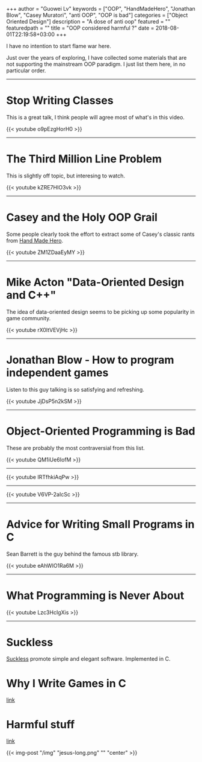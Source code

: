 +++
author = "Guowei Lv"
keywords = ["OOP", "HandMadeHero", "Jonathan Blow", "Casey Muratori", "anti OOP", "OOP is bad"]
categories = ["Object Oriented Design"]
description = "A dose of anti oop"
featured = ""
featuredpath = ""
title = "OOP considered harmful ?"
date = 2018-08-01T22:19:58+03:00
+++

I have no intention to start flame war here.

Just over the years of exploring, I have collected some materials that are not supporting the mainstream OOP paradigm. I just list them here, in no particular order.

<hr />

# Stop Writing Classes

This is a great talk, I think people will agree most of what's in this video.

{{< youtube o9pEzgHorH0 >}}

<hr />

# The Third Million Line Problem

This is slightly off topic, but interesing to watch.

{{< youtube kZRE7HIO3vk >}}

<hr />


# Casey and the Holy OOP Grail

Some people clearly took the effort to extract some of Casey's classic rants from [Hand Made Hero](https://handmadehero.org/).

{{< youtube ZM1ZDaaEyMY >}}

<hr />

# Mike Acton "Data-Oriented Design and C++"

The idea of data-oriented design seems to be picking up some popularity in game community.

{{< youtube rX0ItVEVjHc >}}

<hr />

# Jonathan Blow - How to program independent games

Listen to this guy talking is so satisfying and refreshing.

{{< youtube JjDsP5n2kSM >}}

<hr />

# Object-Oriented Programming is Bad

These are probably the most contraversial from this list.

{{< youtube QM1iUe6IofM >}}

<hr />

{{< youtube IRTfhkiAqPw >}}

<hr />

{{< youtube V6VP-2aIcSc >}}

<hr />

# Advice for Writing Small Programs in C

Sean Barrett is the guy behind the famous stb library.

{{< youtube eAhWIO1Ra6M >}}

<hr />

# What Programming is Never About

{{< youtube Lzc3HcIgXis >}}

<hr />

# Suckless

[Suckless](https://suckless.org/) promote simple and elegant software. Implemented in C.

# Why I Write Games in C

[link](https://jonathanwhiting.com/writing/blog/games_in_c/)

# Harmful stuff

[link](http://harmful.cat-v.org/software/OO_programming/)

{{< img-post "/img" "jesus-long.png" "" "center" >}}
